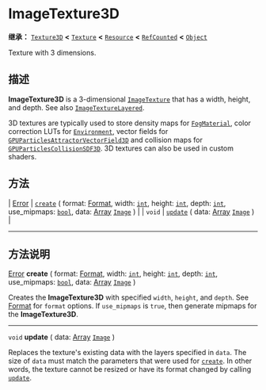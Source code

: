<!-- ⚠ 请勿编辑本文件 ⚠ -->
<!-- 本文档使用脚本从 WeDot 引擎源码仓库生成。 -->
<!-- 生成脚本：https://github.com/WeDot-Engine/WeDot/tree/4.3/doc/tools/make_md.py； -->
<!-- 原文件：https://github.com/WeDot-Engine/WeDot/tree/4.3/doc/classes/ImageTexture3D.xml。 -->

<div id="_class_imagetexture3d"></div>

# ImageTexture3D

**继承：** [`Texture3D`](class_texture3d.md) **<** [`Texture`](class_texture.md) **<** [`Resource`](class_resource.md) **<** [`RefCounted`](class_refcounted.md) **<** [`Object`](class_object.md)

Texture with 3 dimensions.

## 描述

**ImageTexture3D** is a 3-dimensional [`ImageTexture`](class_imagetexture.md) that has a width, height, and depth. See also [`ImageTextureLayered`](class_imagetexturelayered.md).

3D textures are typically used to store density maps for [`FogMaterial`](class_fogmaterial.md), color correction LUTs for [`Environment`](class_environment.md), vector fields for [`GPUParticlesAttractorVectorField3D`](class_gpuparticlesattractorvectorfield3d.md) and collision maps for [`GPUParticlesCollisionSDF3D`](class_gpuparticlescollisionsdf3d.md). 3D textures can also be used in custom shaders.

## 方法

| [Error](#enum_@globalscope_error) | [`create`](#class_imagetexture3d_method_create) ( format: [Format](#enum_image_format), width: [`int`](class_int.md), height: [`int`](class_int.md), depth: [`int`](class_int.md), use_mipmaps: [`bool`](class_bool.md), data: [Array](class_array.md) [`Image`](class_image.md) ) |
| `void`                            | [`update`](#class_imagetexture3d_method_update) ( data: [Array](class_array.md) [`Image`](class_image.md) )                                                                                                                                                                        |

<!-- rst-class:: classref-section-separator -->

---

## 方法说明

<div id="_class_imagetexture3d_method_create"></div>

[Error](#enum_@globalscope_error) **create** ( format: [Format](#enum_image_format), width: [`int`](class_int.md), height: [`int`](class_int.md), depth: [`int`](class_int.md), use_mipmaps: [`bool`](class_bool.md), data: [Array](class_array.md) [`Image`](class_image.md) )<div id="class_imagetexture3d_method_create"></div>

Creates the **ImageTexture3D** with specified `width`, `height`, and `depth`. See [Format](#enum_image_format) for `format` options. If `use_mipmaps` is `true`, then generate mipmaps for the **ImageTexture3D**.

<!-- rst-class:: classref-item-separator -->

---

<div id="_class_imagetexture3d_method_update"></div>

`void` **update** ( data: [Array](class_array.md) [`Image`](class_image.md) )<div id="class_imagetexture3d_method_update"></div>

Replaces the texture's existing data with the layers specified in `data`. The size of `data` must match the parameters that were used for [`create`](#class_imagetexture3d_method_create). In other words, the texture cannot be resized or have its format changed by calling [`update`](#class_imagetexture3d_method_update).

[^virtual]: 本方法通常需要用户覆盖才能生效。
[^const]: 本方法无副作用，不会修改该实例的任何成员变量。
[^vararg]: 本方法除了能接受在此处描述的参数外，还能够继续接受任意数量的参数。
[^constructor]: 本方法用于构造某个类型。
[^static]: 调用本方法无需实例，可直接使用类名进行调用。
[^operator]: 本方法描述的是使用本类型作为左操作数的有效运算符。
[^bitfield]: 这个值是由下列位标志构成位掩码的整数。
[^void]: 无返回值。
